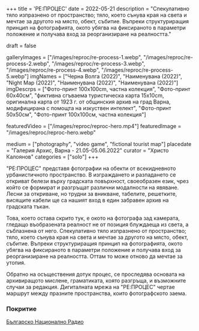 +++
title = 'РЕ:ПРОЦЕС'
date = 2022-05-21
description = "Спекулативно тяло изпразнено от пространство; тяло, което сънува края на света и мечтае за другото на място, обект, събитие. Въпреки структуриращия принцип на фотографията, окото убягва на фиксираното в параметри положение и получава вход за реорганизиране на реалността."

draft = false

galleryImages = ["/images/reproc/re-process-1.webp", "/images/reproc/re-process-2.webp", "/images/reproc/re-process-3.webp", "/images/reproc/re-process-4.webp", "/images/reproc/re-process-5.webp"]
imgNames = ["Черна Волга (2022)", "Наименувана (2022)", "Night Map (2022)", "Наименувана (2022)", "Наименувана (2022)"]
imgDescrps = ["Фото-принт 100х100cm, частна колекция", "Фото-принт 60х40см", "фиктивна сгъваема туристическа карта 15x10cm, оригинална карта от 1923 г. от общинския архив на град Варна, модифицирана с помощта на изкуствен интелект", "Фото-принт 50х50см", "Фото-принт 100х100см, частна колекция"]


featuredVideo = ["/images/reproc/reproc-hero.mp4"]
featuredImage = "/images/reproc/reproc-hero.webp"


medium = ["photography", "video game", "fictional tourist map"]
placedate = "Галерия Архис, Варна - 21.05-05.06.2022"
curator = "Христо Калоянов"
categories = ["solo"]
+++

"РЕ:ПРОЦЕС" представя фотографии на обекти от всекидневното урбанистичното пространство. В изграждането и разпадането се откриват белези върху градската повърхност, своеобразен език, чрез който се формират и разгръщат различни модалности на явяване. Лесни за откриване, но трудни за вникване, табелите, решетките, висящите кабели ще са нашият вход в един забравен архив на градската тъкан.

Това, което остава скрито тук, е окото на фотографа зад камерата, гледащо въобразената реалност не от позиция блуждаеща из света, а съблазнена от него. Спекулативно тяло изпразнено от пространство; тяло, което сънува края на света и мечтае за другото на място, обект, събитие. Въпреки структуриращия принцип на фотографията, окото убягва на фиксираното в параметри положение и получава вход за реорганизиране на реалността. Оттам то може отново да мечтае за утопия.

Обратно на осъществения дотук процес, се проследява основата на архивиращото мислене, граматиката, която разгръща, и възможните случаи за редакция. Дигиталната мрежа на "РЕ:ПРОЦЕС" чертае маршрут между празните пространства, които фотографското заема.


<!-- add photos of map + its text to your blog and link here -->

### Покритие
[Българско Национално Радио](https://bnr.bg/varna/post/101649068/izlojbata-reproces-preplita-tradicionnoto-i-abstraktnoto-v-nevijdani-ulichni-fotografii)